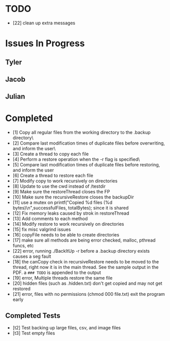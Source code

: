# TODO #

- [22] clean up extra messages


# Issues In Progress #

## Tyler ##

## Jacob ##

## Julian ##


# Completed #
- [1] Copy all regular files from the working directory to the .backup directory\
- [2] Compare last modification times of duplicate files before overwriting, and inform the user\
- [3] Create a thread to copy each file
- [4] Perform a restore operation when the -r flag is specified\
- [5] Compare last modification times of duplicate files before restoring, and inform the user
- [6] Create a thread to restore each file
- [7] Modify copy to work recursively on directories
- [8] Update to use the cwd instead of /testdir
- [9] Make sure the restoreThread closes the FP
- [10] Make sure the recursiveRestore closes the backupDir
- [11] use a mutex on printf("Copied %d files (%d bytes)\n",successfulFiles, totalBytes); since it is shared
- [12] Fix memory leaks caused by strok in restoreThread
- [13] Add comments to each method
- [14] Modify restore to work recursively on directories
- [15] fix misc valgrind issues
- [16] copyFile needs to be able to create directories
- [17] make sure all methods are being error checked, malloc, pthread funcs, etc
- [22] error, running ./BackItUp -r before a .backup directory exists causes a seg fault
- [18] the canCopy check in recursiveRestore needs to be moved to the thread, right now it is in the main thread. See the sample output in the PDF. a `### TODO` is appended to the output
- [19] error, Multiple threads restore the same file
- [20] hidden files (such as .hidden.txt) don't get copied and may not get restored
- [21] error, files with no permissions (chmod 000 file.txt) exit the program early 

## Completed Tests ##
- [t2] Test backing up large files, csv, and image files
- [t3] Test empty files


